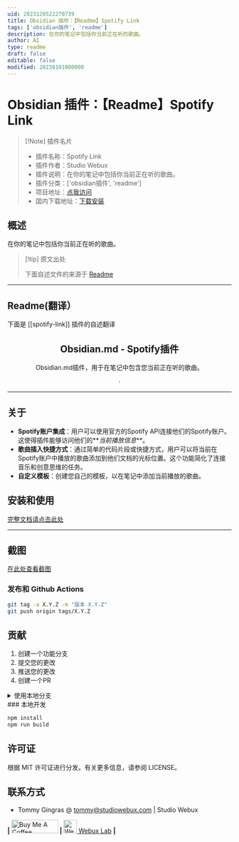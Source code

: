 ```yaml
---
uid: 2023120522270739
title: Obsidian 插件：【Readme】Spotify Link
tags: ['obsidian插件', 'readme']
description: 在你的笔记中包括你当前正在听的歌曲。
author: AI
type: readme
draft: false
editable: false
modified: 20230101000000
---
```


# Obsidian 插件：【Readme】Spotify Link

> [!Note] 插件名片
> - 插件名称：Spotify Link
> - 插件作者：Studio Webux
> - 插件说明：在你的笔记中包括你当前正在听的歌曲。
> - 插件分类：['obsidian插件', 'readme']
> - 项目地址：[点我访问](https://github.com/studiowebux/obsidian-spotify-link)
> - 国内下载地址：[下载安装](https://pkmer.cn/products/plugin/pluginMarket/?spotify-link)

## 概述

在你的笔记中包括你当前正在听的歌曲。



> [!tip] 原文出处
> 
>下面自述文件的来源于 [Readme](https://ghproxy.net/https://raw.githubusercontent.com/studiowebux/obsidian-spotify-link/main/README.md)
> 

---

## Readme(翻译）

下面是 [[spotify-link]] 插件的自述翻译


<div align="center">

<h2>Obsidian.md - Spotify插件</h2>

<p>Obsidian.md插件，用于在笔记中包含您当前正在听的歌曲。</p>

<p align="center">
  
  ·
  
</p>
</div>

---
## 关于

- **Spotify账户集成**：用户可以使用官方的Spotify API连接他们的Spotify账户。这使得插件能够访问他们的**_当前播放信息_**。
- **歌曲插入快捷方式**：通过简单的代码片段或快捷方式，用户可以将当前在Spotify账户中播放的歌曲添加到他们文档的光标位置。这个功能简化了连接音乐和创意思维的任务。
- **自定义模板**：创建您自己的模板，以在笔记中添加当前播放的歌曲。
## 安装和使用

[完整文档请点击此处](https://studiowebux.github.io/obsidian-plugins-docs/docs/category/plugin-spotify-link)

---
## 截图

[在此处查看截图](https://studiowebux.github.io/obsidian-plugins-docs/docs/spotify-link/features)
### 发布和 Github Actions

```bash
git tag -a X.Y.Z -m "版本 X.Y.Z"
git push origin tags/X.Y.Z
```
## 贡献

1. 创建一个功能分支
2. 提交您的更改
3. 推送您的更改
4. 创建一个PR

<details>
<summary>使用本地分支</summary>

**切换分支:**

```bash
git checkout -b <feature|fix|release|chore|hotfix>/prefix-name
```

> 您的分支名称必须以[feature|fix|release|chore|hotfix]开头，并在名称之前使用/；
> 使用连字符作为分隔符；
> 前缀对应于您的看板工具ID（例如abc-123）

**同步您的分支:**

```bash
git fetch origin
git rebase origin/master
```

**提交您的更改:**

```bash
git add .
git commit -m "<feat|ci|test|docs|build|chore|style|refactor|perf|BREAKING CHANGE>: commit message"
```

> 遵循此约定 commitlint 以获取您的提交消息结构

**推送您的更改:**

```bash
git push origin <feature|fix|release|chore|hotfix>/prefix-name
```

**示例:**

```bash
git checkout -b release/v1.15.5
git checkout -b feature/abc-123-something-awesome
git checkout -b hotfix/abc-432-something-bad-to-fix
```

```bash
git commit -m "docs: added awesome documentation"
git commit -m "feat: added new feature"
git commit -m "test: added tests"
```

</details>
### 本地开发

```bash
npm install
npm run build
```
## 许可证

根据 MIT 许可证进行分发。有关更多信息，请参阅 LICENSE。
## 联系方式

-   Tommy Gingras @ tommy@studiowebux.com | Studio Webux

<div>
<b> | </b>
<a href="https://www.buymeacoffee.com/studiowebux" target="_blank"
      ><img
        src="https://cdn.buymeacoffee.com/buttons/v2/default-yellow.png"
        alt="Buy Me A Coffee"
        style="height: 30px !important; width: 105px !important"
/></a>
<b> | </b>
<a href="https://webuxlab.com" target="_blank"
      ><img
        src="https://webuxlab-static.s3.ca-central-1.amazonaws.com/logoAmpoule.svg"
        alt="Webux Logo"
        style="height: 30px !important"
/> Webux Lab</a>
<b> | </b>
</div>



